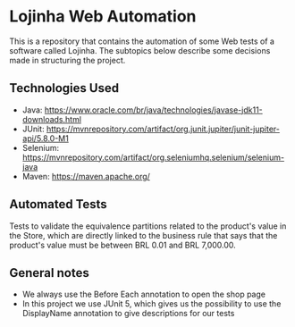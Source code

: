 
# Lojinha Web Automation
This is a repository that contains the automation of some Web tests of a software called Lojinha. The subtopics below describe some decisions made in structuring the project.

## Technologies Used
- Java:
  https://www.oracle.com/br/java/technologies/javase-jdk11-downloads.html
- JUnit:
  https://mvnrepository.com/artifact/org.junit.jupiter/junit-jupiter-api/5.8.0-M1
- Selenium:
  https://mvnrepository.com/artifact/org.seleniumhq.selenium/selenium-java
- Maven:
  https://maven.apache.org/

## Automated Tests
Tests to validate the equivalence partitions related to the product's value in the Store, which are directly linked to the business rule that says that the product's value must be between BRL 0.01 and BRL 7,000.00.

## General notes
- We always use the Before Each annotation to open the shop page
- In this project we use JUnit 5, which gives us the possibility to use the DisplayName annotation to give descriptions for our tests

